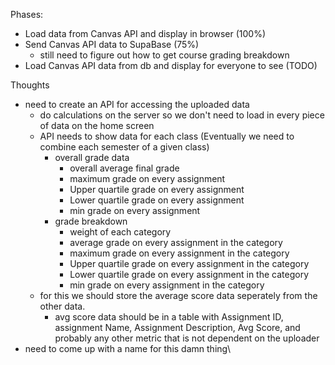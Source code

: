 Phases:

* Load data from Canvas API and display in browser (100%)
* Send Canvas API data to SupaBase (75%)
	* still need to figure out how to get course grading breakdown
* Load Canvas API data from db and display for everyone to see (TODO)

Thoughts
* need to create an API for accessing the uploaded data
	* do calculations on the server so we don't need to load in every piece of data on the home screen
	* API needs to show data for each class (Eventually we need to combine each semester of a given class)
		* overall grade data
			* overall average final grade
			* maximum grade on every assignment
			* Upper quartile grade on every assignment
			* Lower quartile grade on every assignment
			* min grade on every assignment
		* grade breakdown
			* weight of each category
			* average grade on every assignment in the category
			* maximum grade on every assignment in the category
			* Upper quartile grade on every assignment in the category
			* Lower quartile grade on every assignment in the category
			* min grade on every assignment in the category
	* for this we should store the average score data seperately from the other data.
		* avg score data should be in a table with Assignment ID, assignment Name, Assignment Description, Avg Score, and probably any other metric that is not dependent on the uploader
* need to come up with a name for this damn thing\
